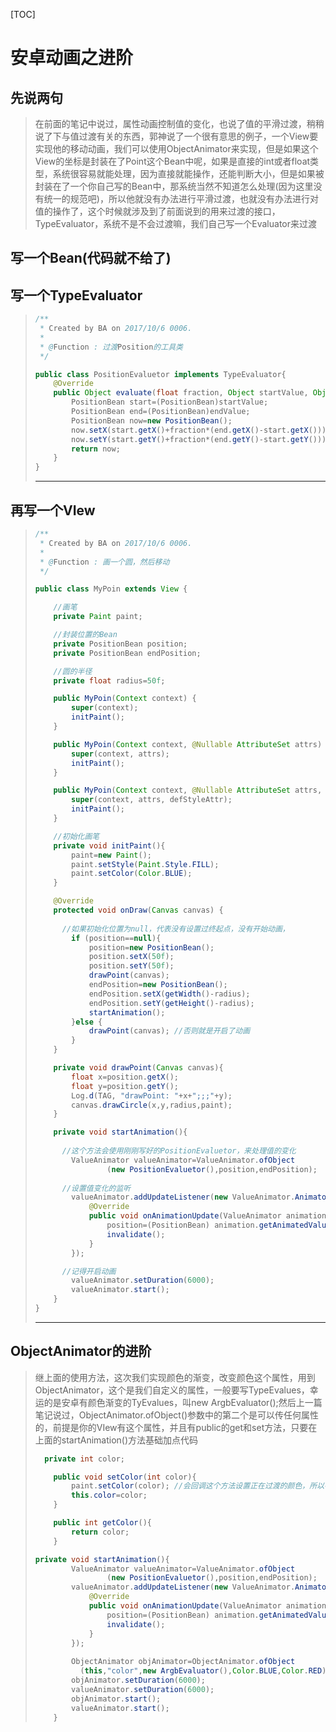 [TOC]

# 安卓动画之进阶

## 先说两句

> 在前面的笔记中说过，属性动画控制值的变化，也说了值的平滑过渡，稍稍说了下与值过渡有关的东西，郭神说了一个很有意思的例子，一个View要实现他的移动动画，我们可以使用ObjectAnimator来实现，但是如果这个View的坐标是封装在了Point这个Bean中呢，如果是直接的int或者float类型，系统很容易就能处理，因为直接就能操作，还能判断大小，但是如果被封装在了一个你自己写的Bean中，那系统当然不知道怎么处理(因为这里没有统一的规范吧)，所以他就没有办法进行平滑过渡，也就没有办法进行对值的操作了，这个时候就涉及到了前面说到的用来过渡的接口，TypeEvaluator，系统不是不会过渡嘛，我们自己写一个Evaluator来过渡

## 写一个Bean(代码就不给了)

## 写一个TypeEvaluator

> ~~~java
> /**
>  * Created by BA on 2017/10/6 0006.
>  *
>  * @Function : 过渡Position的工具类
>  */
>
> public class PositionEvaluetor implements TypeEvaluator{
>     @Override
>     public Object evaluate(float fraction, Object startValue, Object endValue) {
>         PositionBean start=(PositionBean)startValue;
>         PositionBean end=(PositionBean)endValue;
>         PositionBean now=new PositionBean();
>         now.setX(start.getX()+fraction*(end.getX()-start.getX()));
>         now.setY(start.getY()+fraction*(end.getY()-start.getY()));
>         return now;
>     }
> }
> ~~~
>
> ---

## 再写一个VIew

> ~~~java
> /**
>  * Created by BA on 2017/10/6 0006.
>  *
>  * @Function : 画一个圆，然后移动
>  */
>
> public class MyPoin extends View {
>
>     //画笔
>     private Paint paint;
>
>     //封装位置的Bean
>     private PositionBean position;
>     private PositionBean endPosition;
>
>     //圆的半径
>     private float radius=50f;
>
>     public MyPoin(Context context) {
>         super(context);
>         initPaint();
>     }
>
>     public MyPoin(Context context, @Nullable AttributeSet attrs) {
>         super(context, attrs);
>         initPaint();
>     }
>
>     public MyPoin(Context context, @Nullable AttributeSet attrs, int defStyleAttr) {
>         super(context, attrs, defStyleAttr);
>         initPaint();
>     }
>
>     //初始化画笔
>     private void initPaint(){
>         paint=new Paint();
>         paint.setStyle(Paint.Style.FILL);
>         paint.setColor(Color.BLUE);
>     }
>
>     @Override
>     protected void onDraw(Canvas canvas) {
>       
>       //如果初始化位置为null，代表没有设置过终起点，没有开始动画，
>         if (position==null){
>             position=new PositionBean();
>             position.setX(50f);
>             position.setY(50f);
>             drawPoint(canvas);
>             endPosition=new PositionBean();
>             endPosition.setX(getWidth()-radius);
>             endPosition.setY(getHeight()-radius);
>             startAnimation();
>         }else {
>             drawPoint(canvas); //否则就是开启了动画
>         }
>     }
>
>     private void drawPoint(Canvas canvas){
>         float x=position.getX();
>         float y=position.getY();
>         Log.d(TAG, "drawPoint: "+x+";;;"+y);
>         canvas.drawCircle(x,y,radius,paint);
>     }
>
>     private void startAnimation(){
>       
>       //这个方法会使用刚刚写好的PositionEvaluetor，来处理值的变化
>         ValueAnimator valueAnimator=ValueAnimator.ofObject
>                 (new PositionEvaluetor(),position,endPosition);
>       
>       //设置值变化的监听
>         valueAnimator.addUpdateListener(new ValueAnimator.AnimatorUpdateListener() {
>             @Override
>             public void onAnimationUpdate(ValueAnimator animation) {
>                 position=(PositionBean) animation.getAnimatedValue();
>                 invalidate();
>             }
>         });
>
>       //记得开启动画
>         valueAnimator.setDuration(6000);
>         valueAnimator.start();
>     }
> }
> ~~~
>
> ---

## ObjectAnimator的进阶

> 继上面的使用方法，这次我们实现颜色的渐变，改变颜色这个属性，用到ObjectAnimator，这个是我们自定义的属性，一般要写TypeEvalues，幸运的是安卓有颜色渐变的TyEvalues，叫new ArgbEvaluator();然后上一篇笔记说过，ObjectAnimator.ofObject()参数中的第二个是可以传任何属性的，前提是你的VIew有这个属性，并且有public的get和set方法，只要在上面的startAnimation()方法基础加点代码
>
> ~~~java
> 	private int color;
>
>     public void setColor(int color){
>         paint.setColor(color); //会回调这个方法设置正在过渡的颜色，所以在这里改变画笔的颜色
>         this.color=color;
>     }
>
>     public int getColor(){
>         return color;
>     }
>
> private void startAnimation(){
>         ValueAnimator valueAnimator=ValueAnimator.ofObject
>                 (new PositionEvaluetor(),position,endPosition);
>         valueAnimator.addUpdateListener(new ValueAnimator.AnimatorUpdateListener() {
>             @Override
>             public void onAnimationUpdate(ValueAnimator animation) {
>                 position=(PositionBean) animation.getAnimatedValue();
>                 invalidate();
>             }
>         });
>         
>         ObjectAnimator objAnimator=ObjectAnimator.ofObject
>           (this,"color",new ArgbEvaluator(),Color.BLUE,Color.RED);
>         objAnimator.setDuration(6000);
>         valueAnimator.setDuration(6000);
>         objAnimator.start();
>         valueAnimator.start();
>     }
> ~~~